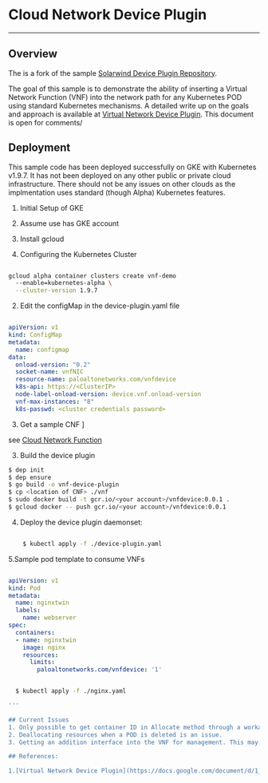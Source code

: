 # Cloud Network Device Plugin
--------------------------------

## Overview
The is a fork of the sample [Solarwind Device Plugin Repository](https://github.com/vikaschoudhary16/sfc-device-plugin).

The goal of this sample is to demonstrate the ability of inserting a Virtual Network Function (VNF) into the network path
for any Kubernetes POD using standard Kubernetes mechanisms. A detailed write up on the goals and approach is available at
[Virtual Network Device Plugin](https://docs.google.com/document/d/1_weY_f6j4et56mCZGhbXfCiwvyWxFIwUKl4R0fc1F5c/edit#heading=h.d463l2cyl7wb). This
document is open for comments/


## Deployment

This sample code has been deployed successfully on GKE with Kubernetes v1.9.7. It has not been deployed on any other public or private cloud infrastructure. There should not be any issues on other clouds as the implmentation uses standard (though Alpha) Kubernetes features.

1. Initial Setup of GKE
  1. Assume use has GKE account
  1. Install gcloud

1. Configuring the Kubernetes Cluster

```bash

gcloud alpha container clusters create vnf-demo
  --enable=kubernetes-alpha \
  --cluster-version 1.9.7

``` 

2. Edit the configMap in the device-plugin.yaml file

```yaml

apiVersion: v1
kind: ConfigMap
metadata:
  name: configmap
data:
  onload-version: "0.2"
  socket-name: vnfNIC
  resource-name: paloaltonetworks.com/vnfdevice
  k8s-api: https://<ClusterIP>
  node-label-onload-version: device.vnf.onload-version
  vnf-max-instances: "8"
  k8s-passwd: <cluster credentials password>

```

3. Get a sample CNF ]

  see [Cloud Network Function](https://github.com/doonhammer/Cloud-Network-Function)

3. Build the device plugin

```bash
$ dep init
$ dep ensure
$ go build -o vnf-device-plugin
$ cp <location of CNF> ./vnf
$ sudo docker build -t gcr.io/<your account>/vnfdevice:0.0.1 .
$ gcloud docker -- push gcr.io/<your account>/vnfdevice:0.0.1
```
4. Deploy the device plugin daemonset:

```bash

    $ kubectl apply -f ./device-plugin.yaml

```

5.Sample pod template to consume VNFs

```yaml

apiVersion: v1
kind: Pod
metadata:
  name: nginxtwin
  labels:
    name: webserver
spec:
  containers:
  - name: nginxtwin
    image: nginx
    resources:
      limits:
        paloaltonetworks.com/vnfdevice: '1'

```

```bash

  $ kubectl apply -f ./nginx.yaml

'''

## Current Issues
1. Only possible to get container ID in Allocate method through a workaround.
2. Deallocating resources when a POD is deleted is an issue.
3. Getting an addition interface into the VNF for management. This may be possible using another veth pair and a local IP-Tables rule on a well known port.

## References:

1.[Virtual Network Device Plugin](https://docs.google.com/document/d/1_weY_f6j4et56mCZGhbXfCiwvyWxFIwUKl4R0fc1F5c/edit#heading=h.d463l2cyl7wb). 
